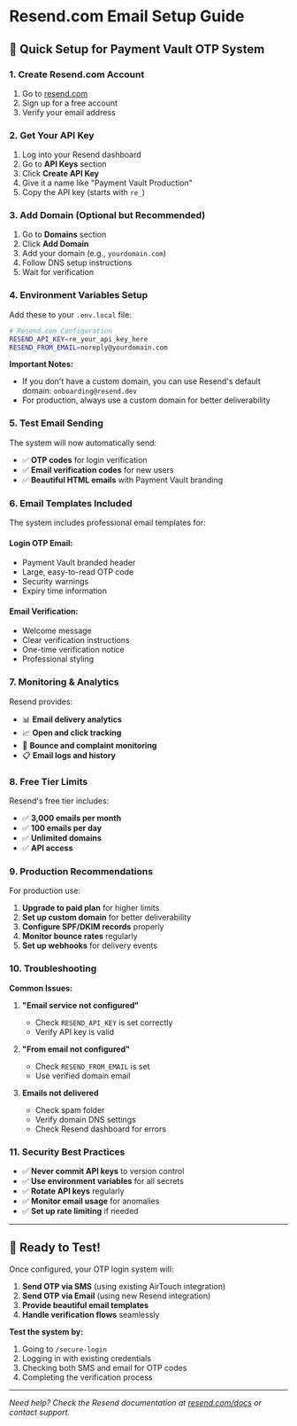 # Resend.com Email Setup Guide

## 🚀 Quick Setup for Payment Vault OTP System

### 1. **Create Resend.com Account**
1. Go to [resend.com](https://resend.com)
2. Sign up for a free account
3. Verify your email address

### 2. **Get Your API Key**
1. Log into your Resend dashboard
2. Go to **API Keys** section
3. Click **Create API Key**
4. Give it a name like "Payment Vault Production"
5. Copy the API key (starts with `re_`)

### 3. **Add Domain (Optional but Recommended)**
1. Go to **Domains** section
2. Click **Add Domain**
3. Add your domain (e.g., `yourdomain.com`)
4. Follow DNS setup instructions
5. Wait for verification

### 4. **Environment Variables Setup**

Add these to your `.env.local` file:

```bash
# Resend.com Configuration
RESEND_API_KEY=re_your_api_key_here
RESEND_FROM_EMAIL=noreply@yourdomain.com
```

**Important Notes:**
- If you don't have a custom domain, you can use Resend's default domain: `onboarding@resend.dev`
- For production, always use a custom domain for better deliverability

### 5. **Test Email Sending**

The system will now automatically send:
- ✅ **OTP codes** for login verification
- ✅ **Email verification codes** for new users
- ✅ **Beautiful HTML emails** with Payment Vault branding

### 6. **Email Templates Included**

The system includes professional email templates for:

#### **Login OTP Email:**
- Payment Vault branded header
- Large, easy-to-read OTP code
- Security warnings
- Expiry time information

#### **Email Verification:**
- Welcome message
- Clear verification instructions
- One-time verification notice
- Professional styling

### 7. **Monitoring & Analytics**

Resend provides:
- 📊 **Email delivery analytics**
- 📈 **Open and click tracking**
- 🚨 **Bounce and complaint monitoring**
- 📋 **Email logs and history**

### 8. **Free Tier Limits**

Resend's free tier includes:
- ✅ **3,000 emails per month**
- ✅ **100 emails per day**
- ✅ **Unlimited domains**
- ✅ **API access**

### 9. **Production Recommendations**

For production use:
1. **Upgrade to paid plan** for higher limits
2. **Set up custom domain** for better deliverability
3. **Configure SPF/DKIM records** properly
4. **Monitor bounce rates** regularly
5. **Set up webhooks** for delivery events

### 10. **Troubleshooting**

**Common Issues:**

1. **"Email service not configured"**
   - Check `RESEND_API_KEY` is set correctly
   - Verify API key is valid

2. **"From email not configured"**
   - Check `RESEND_FROM_EMAIL` is set
   - Use verified domain email

3. **Emails not delivered**
   - Check spam folder
   - Verify domain DNS settings
   - Check Resend dashboard for errors

### 11. **Security Best Practices**

- ✅ **Never commit API keys** to version control
- ✅ **Use environment variables** for all secrets
- ✅ **Rotate API keys** regularly
- ✅ **Monitor email usage** for anomalies
- ✅ **Set up rate limiting** if needed

---

## 🎯 **Ready to Test!**

Once configured, your OTP login system will:
1. **Send OTP via SMS** (using existing AirTouch integration)
2. **Send OTP via Email** (using new Resend integration)
3. **Provide beautiful email templates**
4. **Handle verification flows** seamlessly

**Test the system by:**
1. Going to `/secure-login`
2. Logging in with existing credentials
3. Checking both SMS and email for OTP codes
4. Completing the verification process

---

*Need help? Check the Resend documentation at [resend.com/docs](https://resend.com/docs) or contact support.*





